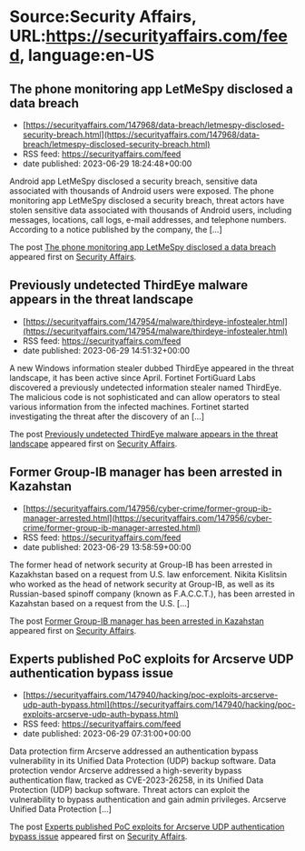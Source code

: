 # Source:Security Affairs, URL:https://securityaffairs.com/feed, language:en-US

## The phone monitoring app LetMeSpy disclosed a data breach
 - [https://securityaffairs.com/147968/data-breach/letmespy-disclosed-security-breach.html](https://securityaffairs.com/147968/data-breach/letmespy-disclosed-security-breach.html)
 - RSS feed: https://securityaffairs.com/feed
 - date published: 2023-06-29 18:24:48+00:00

<p>Android app LetMeSpy disclosed a security breach, sensitive data associated with thousands of Android users were exposed. The phone monitoring app LetMeSpy disclosed a security breach, threat actors have stolen sensitive data associated with thousands of Android users, including messages, locations, call logs, e-mail addresses, and telephone numbers. According to a notice published by the company, the [&#8230;]</p>
<p>The post <a href="https://securityaffairs.com/147968/data-breach/letmespy-disclosed-security-breach.html" rel="nofollow">The phone monitoring app LetMeSpy disclosed a data breach</a> appeared first on <a href="https://securityaffairs.com" rel="nofollow">Security Affairs</a>.</p>

## Previously undetected ThirdEye malware appears in the threat landscape
 - [https://securityaffairs.com/147954/malware/thirdeye-infostealer.html](https://securityaffairs.com/147954/malware/thirdeye-infostealer.html)
 - RSS feed: https://securityaffairs.com/feed
 - date published: 2023-06-29 14:51:32+00:00

<p>A new Windows information stealer dubbed ThirdEye appeared in the threat landscape, it has been active since April. Fortinet FortiGuard Labs discovered a previously undetected information stealer named ThirdEye. The malicious code is not sophisticated and can allow operators to steal various information from the infected machines. Fortinet started investigating the threat after the discovery of an [&#8230;]</p>
<p>The post <a href="https://securityaffairs.com/147954/malware/thirdeye-infostealer.html" rel="nofollow">Previously undetected ThirdEye malware appears in the threat landscape</a> appeared first on <a href="https://securityaffairs.com" rel="nofollow">Security Affairs</a>.</p>

## Former Group-IB manager has been arrested in Kazahstan
 - [https://securityaffairs.com/147956/cyber-crime/former-group-ib-manager-arrested.html](https://securityaffairs.com/147956/cyber-crime/former-group-ib-manager-arrested.html)
 - RSS feed: https://securityaffairs.com/feed
 - date published: 2023-06-29 13:58:59+00:00

<p>The former head of network security at Group-IB has been arrested in Kazakhstan based on a request from U.S. law enforcement. Nikita Kislitsin who worked as the head of network security at Group-IB, as well as its Russian-based spinoff company (known as F.A.C.C.T.), has been arrested in Kazahstan based on a request from the U.S. [&#8230;]</p>
<p>The post <a href="https://securityaffairs.com/147956/cyber-crime/former-group-ib-manager-arrested.html" rel="nofollow">Former Group-IB manager has been arrested in Kazahstan</a> appeared first on <a href="https://securityaffairs.com" rel="nofollow">Security Affairs</a>.</p>

## Experts published PoC exploits for Arcserve UDP authentication bypass issue
 - [https://securityaffairs.com/147940/hacking/poc-exploits-arcserve-udp-auth-bypass.html](https://securityaffairs.com/147940/hacking/poc-exploits-arcserve-udp-auth-bypass.html)
 - RSS feed: https://securityaffairs.com/feed
 - date published: 2023-06-29 07:31:00+00:00

<p>Data protection firm Arcserve addressed an authentication bypass vulnerability in its Unified Data Protection (UDP) backup software. Data protection vendor Arcserve addressed a high-severity bypass authentication flaw, tracked as CVE-2023-26258, in its Unified Data Protection (UDP) backup software. Threat actors can exploit the vulnerability to bypass authentication and gain admin privileges. Arcserve Unified Data Protection [&#8230;]</p>
<p>The post <a href="https://securityaffairs.com/147940/hacking/poc-exploits-arcserve-udp-auth-bypass.html" rel="nofollow">Experts published PoC exploits for Arcserve UDP authentication bypass issue</a> appeared first on <a href="https://securityaffairs.com" rel="nofollow">Security Affairs</a>.</p>

